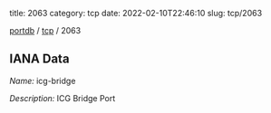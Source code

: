 title: 2063
category: tcp
date: 2022-02-10T22:46:10
slug: tcp/2063

[portdb](/) / [tcp](/category/tcp.html) / 2063


## IANA Data

_Name:_ icg-bridge

_Description:_ ICG Bridge Port

